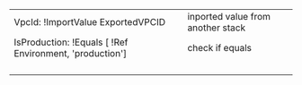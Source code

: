 
<table>
  <tr><td>VpcId: !ImportValue ExportedVPCID</td><td>inported value from another stack</td></tr>
  <tr><td> IsProduction: !Equals [ !Ref Environment, 'production'] </td><td> check if equals</td></tr>
<tr><td> </td><td></td></tr>
<tr><td> </td><td></td></tr>
<tr><td> </td><td></td></tr>
<tr><td> </td><td></td></tr>
</table>
